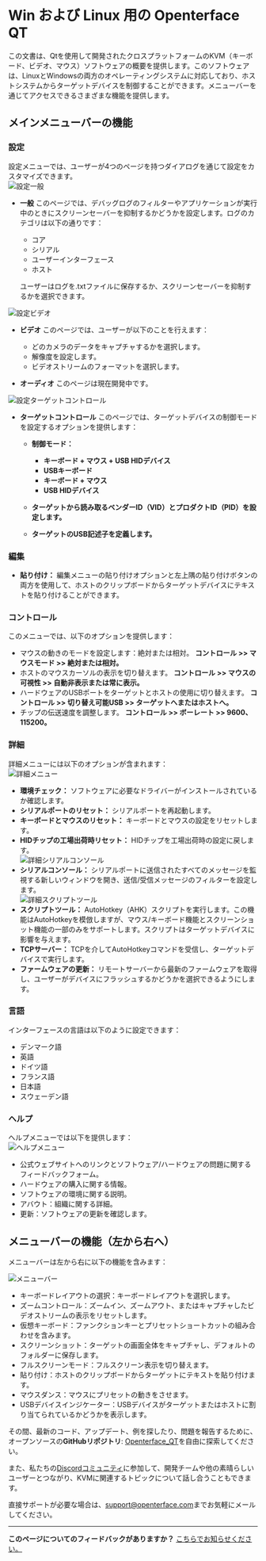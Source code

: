 # Win および Linux 用の Openterface QT

この文書は、Qtを使用して開発されたクロスプラットフォームのKVM（キーボード、ビデオ、マウス）ソフトウェアの概要を提供します。このソフトウェアは、LinuxとWindowsの両方のオペレーティングシステムに対応しており、ホストシステムからターゲットデバイスを制御することができます。メニューバーを通じてアクセスできるさまざまな機能を提供します。

## メインメニューバーの機能

### 設定

設定メニューでは、ユーザーが4つのページを持つダイアログを通じて設定をカスタマイズできます。<br>
![設定一般](https://assets.openterface.com/images/qt/preferenceGernal.webp)

-   **一般** このページでは、デバッグログのフィルターやアプリケーションが実行中のときにスクリーンセーバーを抑制するかどうかを設定します。ログのカテゴリは以下の通りです：

    -   コア
    -   シリアル
    -   ユーザーインターフェース
    -   ホスト

    ユーザーはログを.txtファイルに保存するか、スクリーンセーバーを抑制するかを選択できます。<br>

![設定ビデオ](https://assets.openterface.com/images/qt/preferenceVideo.webp)

-   **ビデオ** このページでは、ユーザーが以下のことを行えます：

    -   どのカメラのデータをキャプチャするかを選択します。
    -   解像度を設定します。
    -   ビデオストリームのフォーマットを選択します。

-   **オーディオ** このページは現在開発中です。<br>

![設定ターゲットコントロール](https://assets.openterface.com/images/qt/preferenceTargetControl.webp)

-   **ターゲットコントロール** このページでは、ターゲットデバイスの制御モードを設定するオプションを提供します：

    -   **制御モード：**

        -   **キーボード + マウス + USB HIDデバイス**
        -   **USBキーボード**
        -   **キーボード + マウス**
        -   **USB HIDデバイス**

    -   **ターゲットから読み取るベンダーID（VID）とプロダクトID（PID）を設定します。**
    -   **ターゲットのUSB記述子を定義します。**

### 編集

-   **貼り付け：** 編集メニューの貼り付けオプションと左上隅の貼り付けボタンの両方を使用して、ホストのクリップボードからターゲットデバイスにテキストを貼り付けることができます。

### コントロール

このメニューでは、以下のオプションを提供します：<br>

-   マウスの動きのモードを設定します：絶対または相対。 **コントロール >> マウスモード >> 絶対または相対。**
-   ホストのマウスカーソルの表示を切り替えます。 **コントロール >> マウスの可視性 >> 自動非表示または常に表示。**
-   ハードウェアのUSBポートをターゲットとホストの使用に切り替えます。 **コントロール >> 切り替え可能USB >> ターゲットへまたはホストへ。**
-   チップの伝送速度を調整します。 **コントロール >> ボーレート >> 9600、115200。**

### 詳細

詳細メニューには以下のオプションが含まれます：<br>
![詳細メニュー](https://assets.openterface.com/images/qt/menuAdvance.webp)

-   **環境チェック：** ソフトウェアに必要なドライバーがインストールされているか確認します。
-   **シリアルポートのリセット：** シリアルポートを再起動します。
-   **キーボードとマウスのリセット：** キーボードとマウスの設定をリセットします。
-   **HIDチップの工場出荷時リセット：** HIDチップを工場出荷時の設定に戻します。<br>
    ![詳細シリアルコンソール](https://assets.openterface.com/images/qt/advanceSerialConsole.webp)
-   **シリアルコンソール：** シリアルポートに送信されたすべてのメッセージを監視する新しいウィンドウを開き、送信/受信メッセージのフィルターを設定します。<br>
    ![詳細スクリプトツール](https://assets.openterface.com/images/qt/advanceScriptTool.webp)
-   **スクリプトツール：** AutoHotkey（AHK）スクリプトを実行します。この機能はAutoHotkeyを模倣しますが、マウス/キーボード機能とスクリーンショット機能の一部のみをサポートします。スクリプトはターゲットデバイスに影響を与えます。
-   **TCPサーバー：** TCPを介してAutoHotkeyコマンドを受信し、ターゲットデバイスで実行します。
-   **ファームウェアの更新：** リモートサーバーから最新のファームウェアを取得し、ユーザーがデバイスにフラッシュするかどうかを選択できるようにします。

### 言語

インターフェースの言語は以下のように設定できます：

-   デンマーク語
-   英語
-   ドイツ語
-   フランス語
-   日本語
-   スウェーデン語

### ヘルプ

ヘルプメニューでは以下を提供します：<br>
![ヘルプメニュー](https://assets.openterface.com/images/qt/menuHelp.webp)

-   公式ウェブサイトへのリンクとソフトウェア/ハードウェアの問題に関するフィードバックフォーム。
-   ハードウェアの購入に関する情報。
-   ソフトウェアの環境に関する説明。
-   アバウト：組織に関する詳細。
-   更新：ソフトウェアの更新を確認します。

## メニューバーの機能（左から右へ）

メニューバーは左から右に以下の機能を含みます：<br>

![メニューバー](https://assets.openterface.com/images/qt/menubar.webp)

-   キーボードレイアウトの選択：キーボードレイアウトを選択します。
-   ズームコントロール：ズームイン、ズームアウト、またはキャプチャしたビデオストリームの表示をリセットします。
-   仮想キーボード：ファンクションキーとプリセットショートカットの組み合わせを含みます。
-   スクリーンショット：ターゲットの画面全体をキャプチャし、デフォルトのフォルダーに保存します。
-   フルスクリーンモード：フルスクリーン表示を切り替えます。
-   貼り付け：ホストのクリップボードからターゲットにテキストを貼り付けます。
-   マウスダンス：マウスにプリセットの動きをさせます。
-   USBデバイスインジケーター：USBデバイスがターゲットまたはホストに割り当てられているかどうかを表示します。

その間、最新のコード、アップデート、例を探したり、問題を報告するために、オープンソースの**GitHubリポジトリ**: [Openterface_QT](https://github.com/TechxArtisanStudio/Openterface_QT)を自由に探索してください。

また、私たちの[Discordコミュニティ](/discord)に参加して、開発チームや他の素晴らしいユーザーとつながり、KVMに関連するトピックについて話し合うこともできます。

直接サポートが必要な場合は、[support@openterface.com](mailto:support@openterface.com)までお気軽にメールしてください。

---

**このページについてのフィードバックがありますか？** [こちらでお知らせください。](https://forms.gle/wmxoR2C1VdG36mT69)

